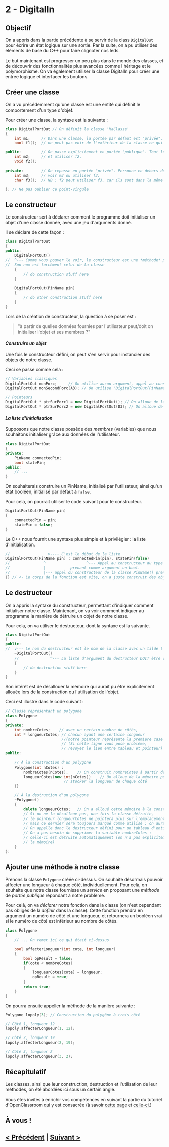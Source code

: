# 2 - DigitalIn

## Objectif 

On a appris dans la partie précédente à se servir de la class `DigitalOut` pour écrire un état 
logique sur une sortie. 
Par la suite, on a pu utiliser des éléments de base du C++ pour faire clignoter nos leds. 

Le but maintenant est progresser un peu plus dans le monde des classes, et de découvrir des 
fonctionnalités plus avancées comme l'héritage et le polymorphisme. On va également 
utiliser la classe DigitalIn pour créer une entrée logique et interfacer les boutons.


## Créer une classe

On a vu précédemment qu'une classe est une entité qui définit le comportement d'un type
d'objet. 

Pour créer une classe, la syntaxe est la suivante : 

```C++ 
class DigitalPortOut // On définit la classe 'MaClasse'
{
	int m1; 	// Dans une classe, la portée par défaut est "privée". Ceci veut dire qu'on
	bool f1();  // ne peut pas voir de l'extérieur de la classe ce qui est içi

public: 		// On passe explicitement en portée "publique". Tout le monde peut voir m2 
	int m2;		// et utiliser f2. 
	void f2(); 

private: 		// On repasse en portée "privée". Personne en dehors de la classe ne peut
	int m3;  	// voir m3 ou utiliser f3. 
	char f3();  // NB : f2 peut utiliser f3, car ils sont dans la même classe

}; // Ne pas oublier ce point-virgule
```

## Le constructeur

Le constructeur sert à déclarer comment le programme doit initialiser un objet d'une classe
donnée, avec une jeu d'arguments donné. 

Il se déclare de cette façon : 
```C++
class DigitalPortOut
{
public: 
	DigitalPortOut() 
//  ^--- Comme vous pouver le voir, le constructeur est une *méthode* particulière, sans type de retour
// 	Son nom est forcément celui de la classe
	{
		// do construction stuff here
	} 

	DigitalPortOut(PinName pin)
	{
		// do other construction stuff here
	}
}
```

Lors de la création de constructeur, la question à se poser est : 
> "à partir de quelles données fournies par l'utilisateur peut/doit on 
initialiser l'objet et ses membres ?"

#### *Construire un objet*

Une fois le constructeur défini, on peut s'en servir pour instancier des objets
de notre classe. 

Ceci se passe comme cela : 
```C++
// Variables classiques
DigitalPortOut monPorc; 	// On utilise aucun argument, appel au constructeur "DigitalPortOut()"
DigitalPortOut monSecondPorc(A3); // On utilise "DigitalPortOut(PinName pin)"

// Pointeurs
DigitalPortOut * ptrSurPorc1 = new DigitalPortOut(); // On alloue de la mémoire à un pointeur, sans arg.
DigitalPortOut * ptrSurPorc2 = new DigitalPortOut(D3); // On alloue de la mémoire à un pointeur avec un arg.

```


#### *La liste d'initialisation*

Supposons que notre classe possède des *membres* (variables) que nous souhaitons 
initialiser grâce aux données de l'utilisateur.

```C++
class DigitalPortOut
{
private: 
	PinName connectedPin; 
	bool statePin; 
public: 
	// ...
}
```
On souhaiterais construire un PinName, initialisé par l'utilisateur, ainsi
qu'un état booléen, initialisé par défaut à `false`. 

Pour cela, on pourrait utiliser le code suivant pour le constructeur. 

```C++
DigitalPortOut(PinName pin)
{
	connectedPin = pin; 
	statePin = false; 
}
```

Le C++ nous fournit une syntaxe plus simple et à privilégier : la liste d'initialisation. 
```C++
// 				   v---- C'est le début de la liste
DigitalPortOut(PinName pin) : connectedPin(pin), statePin(false)
//				 ^                  ^--- Appel au constructeur du type bool 
//				 | 			 prenant comme argument un bool.
//				 |--- appel du constructeur de la classe PinName() prenant en argument un PinName.
{} // <- Le corps de la fonction est vite, on a juste construit des objets.
```




## Le destructeur
On a appris la syntaxe du constructeur, permettant d'indiquer comment initialiser notre classe. 
Maintenant, on va voir comment indiquer au programme la manière de détruire un objet de notre classe. 

Pour cela, on va utiliser le destructeur, dont la syntaxe est la suivante. 

```C++
class DigitalPortOut
{
public: 
//  v--- Le nom du destructeur est le nom de la classe avec un tilde ('~') devant. 
	~DigitalPortOut()
	// 				^--- La liste d'argument du destructeur DOIT être vide. 
	{
		// do destruction stuff here
	}
}
``` 

Son intérêt est de désallouer la mémoire qui aurait pu être explicitement allouée lors de la construction
ou l'utilisation de l'objet. 

Ceci est illustré dans le code suivant : 

```C++
// Classe représentant un polygone
class Polygone
{
private: 
	int nombreCotes; 	// avec un certain nombre de côtés, 
	int * longueurCotes; // chacun ayant une certaine longueur 
						 //(notre pointeur représente la premiere case d'un tableau) 
						 // (Si cette ligne vous pose problème, 
						 // revoyez le lien entre tableau et pointeur)
public: 
	
	// À la construction d'un polygone 
	Polygone(int nCotes) : 
		nombreCotes(nCotes),    // On construit nombreCotes à partir de nCotes
		longueurCotes(new int[nCotes])    // On alloue de la mémoire pour pouvoir 
						  // stocker la longueur de chaque côté
	{}

	// À la destruction d'un polygone
	~Polygone() 
	{
		delete longueurCotes; 	// On a alloué cette mémoire à la construction. 
		// Si on ne la désalloue pas, une fois la classe détruite, 
		// le pointeur longueurCotes ne pointera plus sur l'emplacement mémoire,
		// mais ce dernier sera toujours marqué comme utilisé : on aura une fuite mémoire. 
		// On appelle donc le destructeur défini pour un tableau d'entier. 
		// On a pas besoin de supprimer la variable nombreCotes : 
		// celle-ci est détruite automatiquement (on n'a pas explicitement alloué de 
		// la mémoire) 
	}
}:
```

## Ajouter une méthode à notre classe

Prenons la classe `Polygone` créée ci-dessus. On souhaite désormais pouvoir affecter 
une longueur à chaque côté, individuellement. Pour celà, on souhaite que notre classe 
fournisse un *service* en proposant une *méthode* de *portée publique* répondant
à notre problème. 

Pour celà, on va *déclarer* notre fonction dans la classe (on n'est cependant pas
obligés de la *définir* dans la classe). Cette fonction prendra en argument un numéro
de côté et une longueur, et retournera un booléen vrai si le numéro de côté est inférieur
au nombre de côtés. 

```C++
class Polygone
{
	// ... On remet ici ce qui était ci-dessus

	bool affecterLongueur(int cote, int longueur) 
	{
		bool opResult = false; 
		if(cote < nombreCotes) 
		{
			longueurCotes[cote] = longueur; 
			opResult = true; 
		}
		return true; 
	}
}
```

On pourra ensuite appeller la méthode de la manière suivante : 
```C++ 
Polygone lopoly(3); // Construction du polygône à trois côté

// Côté 1, longueur 12
lopoly.affecterLongueur(1, 12); 

// Côté 2, longueur 19
lopoly.affecterLongueur(2, 19); 

// Côté 3, longueur 2
lopoly.affecterLongueur(3, 2); 
```


## Récapitulatif

Les classes, ainsi que leur construction, destruction et l'utilisation de leur méthodes, on été abordées ici
sous un certain angle. 

Vous êtes invités à enrichir vos compétences en suivant la partie du tutoriel d'OpenClassroom qui y est consacrée (à savoir
[cette page](https://openclassrooms.com/courses/programmez-avec-le-langage-c/les-classes-partie-1-2) et 
[celle-ci](https://openclassrooms.com/courses/programmez-avec-le-langage-c/les-classes-partie-2-2).)

## À vous !

## [< Précédent](https://github.com/yop0/ClubRobot_FormationElec/blob/master/1-DigitalOut) | [Suivant >](https://github.com/yop0/ClubRobot_FormationElec/blob/master/3-AnalogIn)
 
